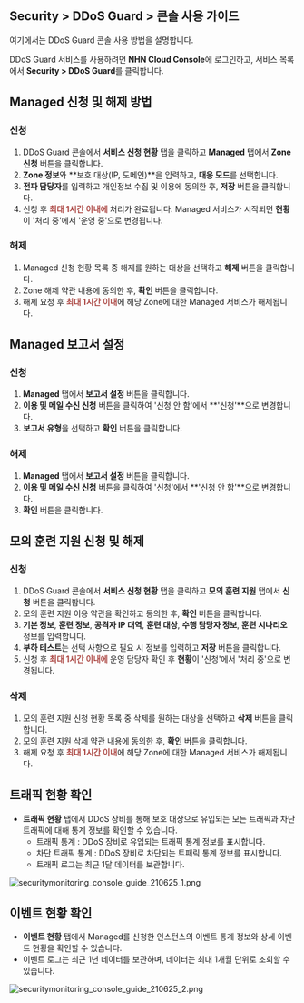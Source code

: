 ## Security > DDoS Guard > 콘솔 사용 가이드

여기에서는 DDoS Guard 콘솔 사용 방법을 설명합니다.

DDoS Guard 서비스를 사용하려면 **NHN Cloud Console**에 로그인하고, 서비스 목록에서 **Security > DDoS Guard**를 클릭합니다.


## Managed 신청 및 해제 방법
### 신청
1. DDoS Guard 콘솔에서 **서비스 신청 현황** 탭을 클릭하고 **Managed** 탭에서 **Zone 신청** 버튼을 클릭합니다. 
2. **Zone 정보**와 **보호 대상(IP, 도메인)**을 입력하고, **대응 모드**를 선택합니다.
3. **전파 담당자**를 입력하고 개인정보 수집 및 이용에 동의한 후, **저장** 버튼을 클릭합니다.
4. 신청 후 <span style="color:#ab4642">**최대 1시간 이내에**</span> 처리가 완료됩니다. Managed 서비스가 시작되면 **현황**이 '처리 중'에서 '운영 중'으로 변경됩니다.

### 해제
1. Managed 신청 현황 목록 중 해제를 원하는 대상을 선택하고 **해제** 버튼을 클릭합니다.
2. Zone 해제 약관 내용에 동의한 후, **확인** 버튼을 클릭합니다.
3. 해제 요청 후 <span style="color:#ab4642">**최대 1시간 이내**</span>에 해당 Zone에 대한 Managed 서비스가 해제됩니다.

## Managed 보고서 설정
### 신청
1. **Managed** 탭에서 **보고서 설정** 버튼을 클릭합니다.
2. **이용 및 메일 수신 신청** 버튼을 클릭하여 '신청 안 함'에서 **'신청'**으로 변경합니다.
3. **보고서 유형**을 선택하고 **확인** 버튼을 클릭합니다.

### 해제
1. **Managed** 탭에서 **보고서 설정** 버튼을 클릭합니다.
2. **이용 및 메일 수신 신청** 버튼을 클릭하여 '신청'에서 **\'신청 안 함\'**으로 변경합니다.
3. **확인** 버튼을 클릭합니다.


## 모의 훈련 지원 신청 및 해제
### 신청
1. DDoS Guard 콘솔에서 **서비스 신청 현황** 탭을 클릭하고 **모의 훈련 지원** 탭에서 **신청** 버튼을 클릭합니다.
2. 모의 훈련 지원 이용 약관을 확인하고 동의한 후, **확인** 버튼을 클릭합니다.
3. **기본 정보**, **훈련 정보**, **공격자 IP 대역**, **훈련 대상**, **수행 담당자 정보**, **훈련 시나리오** 정보를 입력합니다.
4. **부하 테스트**는 선택 사항으로 필요 시 정보를 입력하고 **저장** 버튼을 클릭합니다.
5. 신청 후 <span style="color:#ab4642">**최대 1시간 이내에**</span> 운영 담당자 확인 후 **현황**이 '신청'에서 '처리 중'으로 변경됩니다.

### 삭제
1. 모의 훈련 지원 신청 현황 목록 중 삭제를 원하는 대상을 선택하고 **삭제** 버튼을 클릭합니다.
2. 모의 훈련 지원 삭제 약관 내용에 동의한 후, **확인** 버튼을 클릭합니다.
3. 해제 요청 후 <span style="color:#ab4642">**최대 1시간 이내**</span>에 해당 Zone에 대한 Managed 서비스가 해제됩니다.


## 트래픽 현황 확인
- **트래픽 현황** 탭에서 DDoS 장비를 통해 보호 대상으로 유입되는 모든 트래픽과 차단 트래픽에 대해 통계 정보를 확인할 수 있습니다. 
  - 트래픽 통계 : DDoS 장비로 유입되는 트래픽 통계 정보를 표시합니다. 
  - 차단 트래픽 통계 : DDoS 장비로 차단되는 트패릭 통계 정보를 표시합니다.
  - 트래픽 로그는 최근 1달 데이터를 보관합니다.

![securitymonitoring_console_guide_210625_1.png](http://static.toastoven.net/prod_mss/securitymonitoring_console_guide_220719_1.png)

## 이벤트 현황 확인
- **이벤트 현황** 탭에서 Managed를 신청한 인스턴스의 이벤트 통계 정보와 상세 이벤트 현황을 확인할 수 있습니다.
- 이벤트 로그는 최근 1년 데이터를 보관하며, 데이터는 최대 1개월 단위로 조회할 수 있습니다.

![securitymonitoring_console_guide_210625_2.png](http://static.toastoven.net/prod_mss/securitymonitoring_console_guide_220719_2.png)

